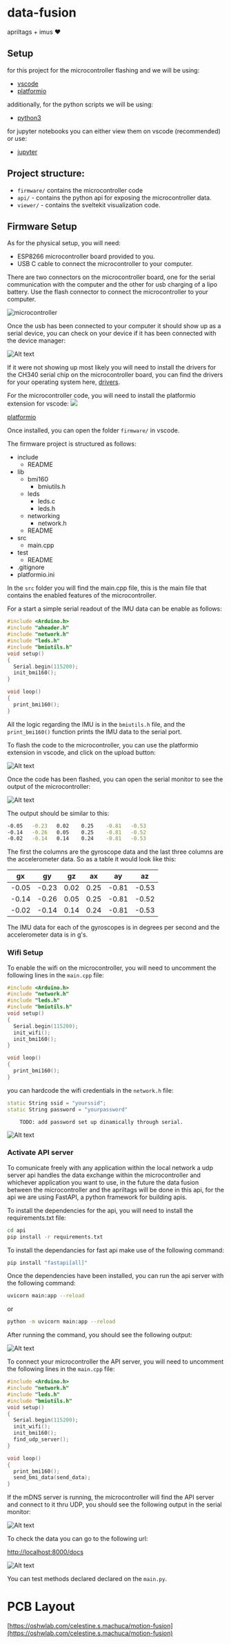 # data-fusion
 apriltags + imus ❤️

## Setup

for this project for the microcontroller flashing and we will be using:

- [vscode](https://code.visualstudio.com/)
- [platformio](https://marketplace.visualstudio.com/items?itemName=platformio.platformio-ide)

additionally, for the python scripts we will be using:

- [python3](https://www.python.org/downloads/)

for jupyter notebooks you can either view them on vscode (recommended) or use:

- [jupyter](https://jupyter.org/install)


## Project structure:

- `firmware/` contains the microcontroller code
- `api/` - contains the python api for exposing the microcontroller data.
- `viewer/` - contains the sveltekit visualization code.


## Firmware Setup

As for the physical setup, you will need:

- ESP8266 microcontroller board provided to you.
- USB C cable to connect the microcontroller to your computer.

There are two connectors on the microcontroller board, one for the serial communication with the computer and the other for usb charging of a lipo battery. Use the flash connector to connect the microcontroller to your computer.

![microcontroller](image-2.png) 

Once the usb has been connected to your computer it should show up as a serial device, you can check on your device if it has been connected with the device manager:

![Alt text](image-4.png)

If it were not showing up most likely you will need to install the drivers for the CH340 serial chip on the microcontroller board, you can find the drivers for your operating system here, [drivers](https://cdn.sparkfun.com/assets/learn_tutorials/8/4/4/CH341SER.EXE).

For the microcontroller code, you will need to install the platformio extension for vscode:
![](image.png)

[platformio](https://marketplace.visualstudio.com/items?itemName=platformio.platformio-ide)

Once installed, you can open the folder `firmware/` in vscode.

The firmware project is structured as follows:

- include
	- README
- lib
	- bmi160
		- bmiutils.h
	- leds
		- leds.c
		- leds.h
	- networking
		- network.h
	- README
- src
	- main.cpp
- test
	- README
- .gitignore
- platformio.ini

In the `src` folder you will find the main.cpp file, this is the main file that contains the enabled features of the microcontroller.

For a start a simple serial readout of the IMU data can be enable as follows:

```cpp
#include <Arduino.h>
#include "aheader.h"
#include "network.h"
#include "leds.h"
#include "bmiutils.h"
void setup()
{
  Serial.begin(115200);
  init_bmi160();
}

void loop()
{
  print_bmi160();
}
```

All the logic regarding the IMU is in the `bmiutils.h` file, and the `print_bmi160()` function prints the IMU data to the serial port.

To flash the code to the microcontroller, you can use the platformio extension in vscode, and click on the upload button:

![Alt text](image-5.png)

Once the code has been flashed, you can open the serial monitor to see the output of the microcontroller:

![Alt text](image-7.png)

The output should be similar to this:

```bash
-0.05   -0.23   0.02    0.25    -0.81   -0.53
-0.14   -0.26   0.05    0.25    -0.81   -0.52
-0.02   -0.14   0.14    0.24    -0.81   -0.53
```

The first the columns are the gyroscope data and the last three columns are the accelerometer data. So as a table it would look like this:

| gx    | gy    | gz    | ax    | ay    | az    |
| ----- | ----- | ----- | ----- | ----- | ----- |
| -0.05 | -0.23 | 0.02  | 0.25  | -0.81 | -0.53 |
| -0.14 | -0.26 | 0.05  | 0.25  | -0.81 | -0.52 |
| -0.02 | -0.14 | 0.14  | 0.24  | -0.81 | -0.53 |

The IMU data for each of the gyroscopes is in degrees per second and the accelerometer data is in g's. 

### Wifi Setup

To enable the wifi on the microcontroller, you will need to uncomment the following lines in the `main.cpp` file:

```cpp
#include <Arduino.h>
#include "network.h"
#include "leds.h"
#include "bmiutils.h"
void setup()
{
  Serial.begin(115200);
  init_wifi();
  init_bmi160();
}

void loop()
{
  print_bmi160();
}
```

you can hardcode the wifi credentials in the `network.h` file:

```cpp
static String ssid = "yourssid";
static String password = "yourpassword"
```

		TODO: add password set up dinamically through serial.

![Alt text](image-8.png)

### Activate API server

To comunicate freely with any application within the local network a udp server api handles the data exchange within the microcontroller and whichever application you want to use, in the future the data fusion between the microcontroller and the apriltags will be done in this api, for the api we are using FastAPI, a python framework for building apis.

To install the dependencies for the api, you will need to install the requirements.txt file:

```bash	
cd api
pip install -r requirements.txt
```

To install the dependancies for fast api make use of the following command:

```bash
pip install "fastapi[all]"
```

Once the dependencies have been installed, you can run the api server with the following command:

```bash
uvicorn main:app --reload
```

or 

```bash
python -m uvicorn main:app --reload
```

After running the command, you should see the following output:

![Alt text](image-9.png)

To connect your microcontroller the API server, you will need to uncomment the following lines in the `main.cpp` file:

```cpp
#include <Arduino.h>
#include "network.h"
#include "leds.h"
#include "bmiutils.h"
void setup()
{
  Serial.begin(115200);
  init_wifi();
  init_bmi160();
  find_udp_server();
}

void loop()
{
  print_bmi160();
  send_bmi_data(send_data);
}
```
If the mDNS server is running, the microcontroller will find the API server and connect to it thru UDP, you should see the following output in the serial monitor:

![Alt text](image-10.png)

To check the data you can go to the following url:

[http://localhost:8000/docs](http://localhost:8000/docs)

![Alt text](image-11.png)

You can test methods declared declared on the `main.py`.
<!-- ## Sveltekit Setup

for visualization we will be using sveltekit, you will need nodejs to run it:

- [nodejs](https://nodejs.org/en/download/)

to run the visualization, you will need to install the dependencies and run the dev server:

```bash
cd viewer
npm install
npm run dev
```

## Installing three.js for sveltekit
```bash
npm install --save three 
npm i --save-dev @types/three
``` -->

# PCB Layout

[https://oshwlab.com/celestine.s.machuca/motion-fusion](https://oshwlab.com/celestine.s.machuca/motion-fusion)
